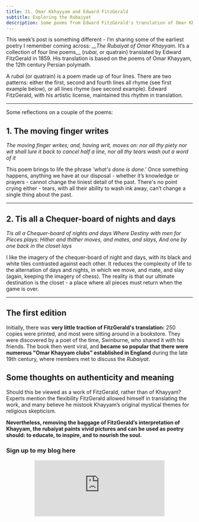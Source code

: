 ```yaml
---
title: 31. Omar Kkhayyam and Edward FitzGerald
subtitle: Exploring the Rubaiyat
description: Some poems from Edward FitzGerald's translation of Omar Khayyam's rubaiyat, the moving finger writes
---
```


This week’s post is something different - I’m sharing some of the earliest poetry I remember coming across: *__The Rubaiyat of Omar Khayyam*. It’s a collection of four line poems__ (*rubai*, or quatrain) translated by Edward FitzGerald in 1859. His translation is based on the poems of Omar Khayyam, the 12th century Persian polymath.

A *rubai* (or quatrain) is a poem made up of four lines. There are two patterns: either the first, second and fourth lines all rhyme (see first example below), or all lines rhyme (see second example). Edward FitzGerald, with his artistic license, maintained this rhythm in translation.

-----

Some reflections on a couple of the poems:

## 1. The moving finger writes

*The moving finger writes;
and, having writ, moves on:
nor all thy piety nor wit shall lure it back to cancel half a line,
nor all thy tears wash out a word of it*

This poem brings to life the phrase *'what's done is done.'* Once something happens, anything we have at our disposal - whether it’s knowledge or prayers - cannot change the tiniest detail of the past. There's no point crying either - tears, with all their ability to wash ink away, can’t change a single thing about the past.

-----

## 2. Tis all a Chequer-board of nights and days

*Tis all a Chequer-board of nights and days
Where Destiny with men for Pieces plays:
Hither and thither moves, and mates, and slays,
And one by one back in the closet lays*

I like the imagery of the chequer-board of night and days, with its black and white tiles contrasted against each other. It reduces the complexity of life to the alternation of days and nights, in which we move, and mate, and slay (again, keeping the imagery of chess). The reality is that our ultimate destination is the closet - a place where all pieces must return when the game is over.

-----

## The first edition
Initially, there was __very little traction of FitzGerald's translation:__ 250 copies were printed, and most were sitting around in a bookstore. They were discovered by a poet of the time, Swinburne, who shared it with his friends. The book then went viral, and __became so popular that there were numerous "Omar Khayyam clubs” established in England__ during the late 19th century, where members met to discuss the *Rubaiyat*.

## Some thoughts on authenticity and meaning
Should this be viewed as a work of FitzGerald, rather than of Khayyam? Experts mention the flexibility FitzGerald allowed himself in translating the work, and many believe he mistook Khayyam’s original mystical themes for religious skepticism.

__Nevertheless, removing the baggage of FitzGerald’s interpretation of Khayyam, the rubaiyat paints vivid pictures and can be used as poetry should: to educate, to inspire, and to nourish the soul.__


### Sign up to my blog here
<div
  style="text-align:center;width:100%;">
<iframe src="https://taariq.substack.com/embed" width="350" height="150" style="border:1px solid #EEE; background:white; margin: 0 auto; dislay: block;" frameborder="0" scrolling="no"></iframe>

</div>
